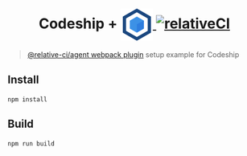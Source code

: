 <h1 align="center">
  Codeship
  +
  <a href="https://relative-ci.com">
    <img alt="RelativeCI" src="https://raw.githubusercontent.com/relative-ci/agent/master/assets/relative-ci--logo.svg?sanitize=true" width="64" valign="middle" />
  </a>
  <a href="https://app.relative-ci.com/projects/64NnGgjGOQXSR5cGHnas"><img src="https://badges.relative-ci.com/badges/64NnGgjGOQXSR5cGHnas?branch=master" alt="relativeCI"></a>
</h1>

> [@relative-ci/agent webpack plugin](https://github.com/relative-ci/agent) setup example for Codeship

## Install

```shell
npm install
```

## Build

```shell
npm run build
```

